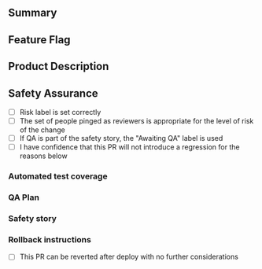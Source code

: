 ## Summary
<!--
    Provide a link to the ticket or document which prompted this change,
    Describe the rationale and design decisions.
-->

## Feature Flag
<!-- If this is specific to a feature flag, which one? -->

## Product Description
<!-- For non-invisible changes, describe user-facing effects. -->

## Safety Assurance

- [ ] Risk label is set correctly
- [ ] The set of people pinged as reviewers is appropriate for the level of risk of the change
- [ ] If QA is part of the safety story, the "Awaiting QA" label is used
- [ ] I have confidence that this PR will not introduce a regression for the reasons below

### Automated test coverage

<!-- Identify the related test coverage and the tests it would catch -->

### QA Plan

<!--
- Describe QA plan that along with automated test coverages proves this PR is regression free
- Link to QA Ticket
-->

### Safety story
<!--
Describe any other pieces to the safety story including
local testing, why the change is inherently safe, and/or plans to limit the blast radius of a defect.
-->

### Rollback instructions

<!--
If this PR follows standards of revertability, check the box below.
Otherwise replace it with detailed instructions or reasons a rollback is impossible.
-->

- [ ] This PR can be reverted after deploy with no further considerations 
